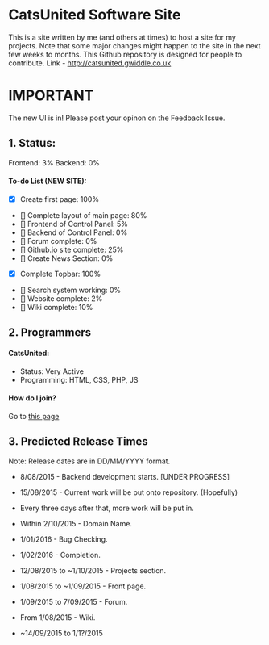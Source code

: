 # CatsUnited Software Site
This is a site written by me (and others at times) to host a site for my projects. Note that some major changes might happen to the site in the next few weeks to months. This Github repository is designed for people to contribute.
Link - http://catsunited.gwiddle.co.uk

# IMPORTANT

The new UI is in! Please post your opinon on the Feedback Issue.

## 1. Status:
Frontend: 3%
Backend: 0%
#### To-do List (NEW SITE):
- [x] Create first page: 100%
- [] Complete layout of main page: 80%
 - [] Frontend of Control Panel: 5%
 - [] Backend of Control Panel: 0%
- [] Forum complete: 0%
- [] Github.io site complete: 25%
- [] Create News Section: 0%
- [x] Complete Topbar: 100%
- [] Search system working: 0%
- [] Website complete: 2%
- [] Wiki complete: 10%

## 2. Programmers

#### CatsUnited:
* Status: Very Active
* Programming: HTML, CSS, PHP, JS

#### How do I join?
Go to [this page](https://github.com/CatsUnitedComputers/Cats-Site/issues/3)

## 3. Predicted Release Times

Note: Release dates are in DD/MM/YYYY format.
- 8/08/2015 - Backend development starts. [UNDER PROGRESS]
- 15/08/2015 - Current work will be put onto repository. (Hopefully)
- Every three days after that, more work will be put in.
- Within 2/10/2015 - Domain Name.
- 1/01/2016 - Bug Checking.
-  1/02/2016 - Completion.

- 12/08/2015 to ~1/10/2015 - Projects section.
- 1/08/2015 to ~1/09/2015 - Front page.
- 1/09/2015 to 7/09/2015 - Forum.
- From 1/08/2015 - Wiki.
- ~14/09/2015 to 1/1?/2015

